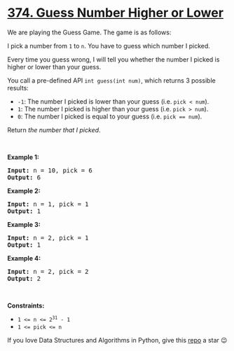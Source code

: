 # [374. Guess Number Higher or Lower][title]

<p>We are playing the Guess Game. The game is as follows:</p>
<p>I pick a number from <code>1</code> to <code>n</code>. You have to guess which number I picked.</p>
<p>Every time you guess wrong, I will tell you whether the number I picked is higher or lower than your guess.</p>
<p>You call a pre-defined API <code>int guess(int num)</code>, which returns 3 possible results:</p>
<ul>
<li><code>-1</code>: The number I picked is lower than your guess (i.e. <code>pick &lt; num</code>).</li>
<li><code>1</code>: The number I picked is higher than your guess (i.e. <code>pick &gt; num</code>).</li>
<li><code>0</code>: The number I picked is equal to your guess (i.e. <code>pick == num</code>).</li>
</ul>
<p>Return <em>the number that I picked</em>.</p>
<p> </p>
<p><strong>Example 1:</strong></p>
<pre><strong>Input:</strong> n = 10, pick = 6
<strong>Output:</strong> 6
</pre><p><strong>Example 2:</strong></p>
<pre><strong>Input:</strong> n = 1, pick = 1
<strong>Output:</strong> 1
</pre><p><strong>Example 3:</strong></p>
<pre><strong>Input:</strong> n = 2, pick = 1
<strong>Output:</strong> 1
</pre><p><strong>Example 4:</strong></p>
<pre><strong>Input:</strong> n = 2, pick = 2
<strong>Output:</strong> 2
</pre>
<p> </p>
<p><strong>Constraints:</strong></p>
<ul>
<li><code>1 &lt;= n &lt;= 2<sup>31</sup> - 1</code></li>
<li><code>1 &lt;= pick &lt;= n</code></li>
</ul>


If you love Data Structures and Algorithms in Python, give this [repo][me] a star :wink:

[title]: https://leetcode.com/problems/guess-number-higher-or-lower
[me]: https://github.com/bumblebee211196/awesome-python-leetcode